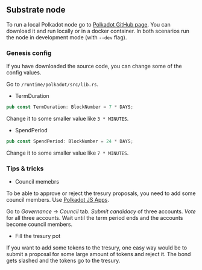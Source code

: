 ## Substrate node

To run a local Polkadot node go to [Polkadot GitHub page](https://github.com/paritytech/polkadot). You can download it and run locally or in a docker container. In both scenarios run the node in development mode (with `--dev` flag).

### Genesis config

If you have downloaded the source code, you can change some of the config values.

Go to `/runtime/polkadot/src/lib.rs`.

* TermDuration
```rust
pub const TermDuration: BlockNumber = 7 * DAYS;
```
Change it to some smaller value like `3 * MINUTES`.

* SpendPeriod
```rust
pub const SpendPeriod: BlockNumber = 24 * DAYS;
```
Change it to some smaller value like `7 * MINUTES`.

### Tips & tricks

* Council memebrs

To be able to approve or reject the tresury proposals, you need to add some council members. Use [Polkadot JS Apps](https://polkadot.js.org/apps).

Go to *Governance* -> *Council* tab. *Submit candidacy* of three accounts. *Vote* for all three accounts. Wait until the term period ends and the accounts become council members.

* Fill the tresury pot

If you want to add some tokens to the tresury, one easy way would be to submit a proposal for some large amount of tokens and reject it. The bond gets slashed and the tokens go to the tresury.
